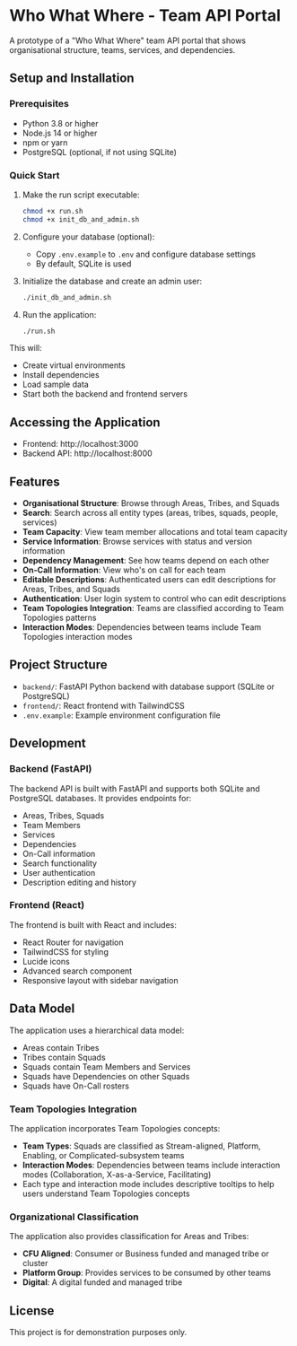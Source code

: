 # Who What Where - Team API Portal

A prototype of a "Who What Where" team API portal that shows organisational structure, teams, services, and dependencies.

## Setup and Installation

### Prerequisites

- Python 3.8 or higher
- Node.js 14 or higher
- npm or yarn
- PostgreSQL (optional, if not using SQLite)

### Quick Start

1. Make the run script executable:
   ```bash
   chmod +x run.sh
   chmod +x init_db_and_admin.sh
   ```

2. Configure your database (optional):
   - Copy `.env.example` to `.env` and configure database settings
   - By default, SQLite is used

3. Initialize the database and create an admin user:
   ```bash
   ./init_db_and_admin.sh
   ```

4. Run the application:
   ```bash
   ./run.sh
   ```

This will:
- Create virtual environments
- Install dependencies
- Load sample data
- Start both the backend and frontend servers

## Accessing the Application

- Frontend: http://localhost:3000
- Backend API: http://localhost:8000

## Features

- **Organisational Structure**: Browse through Areas, Tribes, and Squads
- **Search**: Search across all entity types (areas, tribes, squads, people, services)
- **Team Capacity**: View team member allocations and total team capacity
- **Service Information**: Browse services with status and version information
- **Dependency Management**: See how teams depend on each other
- **On-Call Information**: View who's on call for each team
- **Editable Descriptions**: Authenticated users can edit descriptions for Areas, Tribes, and Squads
- **Authentication**: User login system to control who can edit descriptions
- **Team Topologies Integration**: Teams are classified according to Team Topologies patterns
- **Interaction Modes**: Dependencies between teams include Team Topologies interaction modes

## Project Structure

- `backend/`: FastAPI Python backend with database support (SQLite or PostgreSQL)
- `frontend/`: React frontend with TailwindCSS
- `.env.example`: Example environment configuration file

## Development

### Backend (FastAPI)

The backend API is built with FastAPI and supports both SQLite and PostgreSQL databases. It provides endpoints for:
- Areas, Tribes, Squads
- Team Members
- Services
- Dependencies
- On-Call information
- Search functionality
- User authentication
- Description editing and history

### Frontend (React)

The frontend is built with React and includes:
- React Router for navigation
- TailwindCSS for styling
- Lucide icons
- Advanced search component
- Responsive layout with sidebar navigation

## Data Model

The application uses a hierarchical data model:
- Areas contain Tribes
- Tribes contain Squads
- Squads contain Team Members and Services
- Squads have Dependencies on other Squads
- Squads have On-Call rosters

### Team Topologies Integration

The application incorporates Team Topologies concepts:
- **Team Types**: Squads are classified as Stream-aligned, Platform, Enabling, or Complicated-subsystem teams
- **Interaction Modes**: Dependencies between teams include interaction modes (Collaboration, X-as-a-Service, Facilitating)
- Each type and interaction mode includes descriptive tooltips to help users understand Team Topologies concepts

### Organizational Classification

The application also provides classification for Areas and Tribes:
- **CFU Aligned**: Consumer or Business funded and managed tribe or cluster
- **Platform Group**: Provides services to be consumed by other teams
- **Digital**: A digital funded and managed tribe

## License

This project is for demonstration purposes only.
